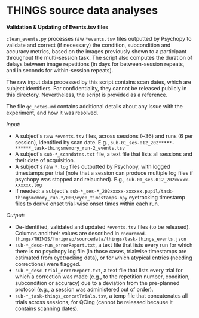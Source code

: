 THINGS source data analyses
===========================

**Validation & Updating of Events.tsv files**

``clean_events.py`` processes raw ``*events.tsv`` files outputted by Psychopy to validate and correct (if necessary) the condition, subcondition and accuracy metrics, based on the images previously shown to a participant throughout the multi-session task. The script also computes the duration of delays between image repetitions (in days for between-session repeats, and in seconds for within-session repeats).

The raw input data processed by this script contains scan dates, which are subject identifiers. For confidentiality, they cannot be released publicly in this directory. Nevertheless, the script is provided as a reference.

The file ``qc_notes.md`` contains additional details about any issue with the experiment, and how it was resolved.

*Input*:

- A subject's raw ``*events.tsv`` files, across sessions (~36) and runs (6 per session), identified by scan date. E.g., ``sub-01_ses-012_202*****-******_task-thingsmemory_run-2_events.tsv``
- A subject's ``sub-*_scandates.txt`` file, a text file that lists all sessions and their date of acquisition.
- A subject's raw ``*.log`` files outputted by Psychopy, with logged timestamps per trial (note that a session can produce multiple log files if psychopy was stopped and relauched). E.g., ``sub-01_ses-012_202xxxxx-xxxxxx.log``
- If needed: a subject's ``sub-*_ses-*_202xxxxx-xxxxxx.pupil/task-thingsmemory_run-*/000/eye0_timestamps.npy`` eyetracking timestamp files to derive onset trial-wise onset times within each run.

*Output*:

- De-identified, validated and updated ``*events.tsv`` files (to be released). Columns and their values are described in ``cneuromod-things/THINGS/fmriprep/sourcedata/things/task-things_events.json``
- ``sub-*_desc-run_errorReport.txt``, a text file that lists every run for which there is no psychopy log file (in those cases, trialwise timestamps are estimated from eyetracking data), or for which atypical entries (needing corrections) were flagged.
- ``sub-*_desc-trial_errorReport.txt``, a text file that lists every trial for which a correction was made (e.g., to the repetition number, condition, subcondition or accuracy) due to a deviation from the pre-planned protocol (e.g., a session was administered out of order).
- ``sub-*_task-things_concatTrials.tsv``, a temp file that concatenates all trials across sessions, for QCing (cannot be released because it contains scanning dates).
